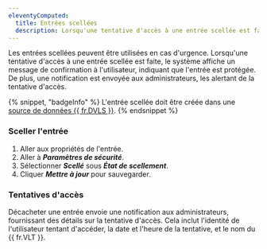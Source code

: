 ```yaml
---
eleventyComputed:
  title: Entrées scellées
  description: Lorsqu'une tentative d'accès à une entrée scellée est faite, le système affiche un message de confirmation à l'utilisateur, indiquant que l'entrée est protégée.
---
```

Les entrées scellées peuvent être utilisées en cas d'urgence. Lorsqu'une tentative d'accès à une entrée scellée est faite, le système affiche un message de confirmation à l'utilisateur, indiquant que l'entrée est protégée. De plus, une notification est envoyée aux administrateurs, les alertant de la tentative d'accès.

{% snippet, "badgeInfo" %}
L'entrée scellée doit être créée dans une [source de données {{ fr.DVLS }}](/rdm/concepts/basic-concepts/data-sources/).
{% endsnippet %}

 ### Sceller l'entrée

1. Aller aux propriétés de l'entrée.
1. Aller à ***Paramètres de sécurité***.
1. Sélectionner ***Scellé*** sous ***État de scellement***.
1. Cliquer ***Mettre à jour*** pour sauvegarder.

 ### Tentatives d'accès

Décacheter une entrée envoie une notification aux administrateurs, fournissant des détails sur la tentative d'accès. Cela inclut l'identité de l'utilisateur tentant d'accéder, la date et l'heure de la tentative, et le nom du {{ fr.VLT }}.